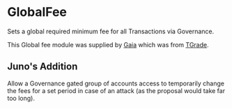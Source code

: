 # GlobalFee

Sets a global required minimum fee for all Transactions via Governance.

This Global fee module was supplied by [Gaia](https://github.com/cosmos/gaia/tree/main/x/globalfee) which was from [TGrade](https://github.com/confio/tgrade).

## Juno's Addition

Allow a Governance gated group of accounts access to temporarily change the fees for a set period in case of an attack (as the proposal would take far too long).
